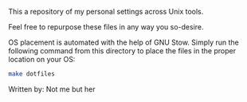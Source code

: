 This a repository of my personal settings across Unix tools.

Feel free to repurpose these files in any way you so-desire.

OS placement is automated with the help of GNU Stow. Simply run the following
command from this directory to place the files in the proper location on your
OS:

```bash
make dotfiles
```

Written by: Not me but her
